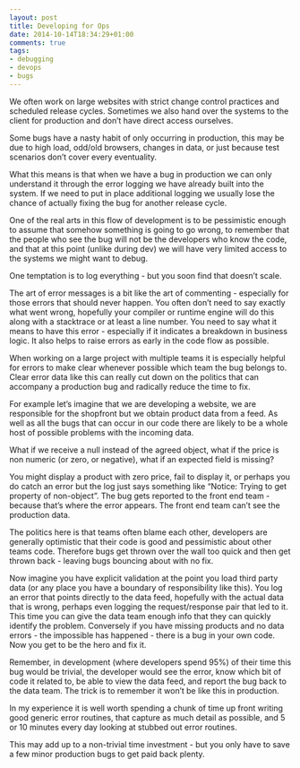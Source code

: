 ```yaml
---
layout: post
title: Developing for Ops
date: 2014-10-14T18:34:29+01:00
comments: true
tags:
- debugging
- devops
- bugs
---
```

We often work on large websites with strict change control practices and scheduled release cycles. Sometimes we also hand over the systems to the client for production and don’t have direct access ourselves.

Some bugs have a nasty habit of only occurring in production, this may be due to high load, odd/old browsers, changes in data, or just because test scenarios don’t cover every eventuality.

What this means is that when we have a bug in production we can only understand it through the error logging we have already built into the system. If we need to put in place additional logging we usually lose the chance of actually fixing the bug for another release cycle.

One of the real arts in this flow of development is to be pessimistic enough to assume that somehow something is going to go wrong, to remember that the people who see the bug will not be the developers who know the code, and that at this point (unlike during dev) we will have very limited access to the systems we might want to debug.

One temptation is to log everything - but you soon find that doesn’t scale.

The art of error messages is a bit like the art of commenting - especially for those errors that should never happen. You often don’t need to say exactly what went wrong, hopefully your compiler or runtime engine will do this along with a stacktrace or at least a line number. You need to say what it means to have this error - especially if it indicates a breakdown in business logic. It also helps to raise errors as early in the code flow as possible.

When working on a large project with multiple teams it is especially helpful for errors to make clear whenever possible which team the bug belongs to. Clear error data like this can really cut down on the politics that can accompany a production bug and radically reduce the time to fix.

For example let’s imagine that we are developing a website, we are responsible for the shopfront but we obtain product data from a feed. As well as all the bugs that can occur in our code there are likely to be a whole host of possible problems with the incoming data. 

What if we receive a null instead of the agreed object, what if the price is non numeric (or zero, or negative), what if an expected field is missing? 



You might display a product with zero price, fail to display it, or perhaps you do catch an error but the log just says something like “Notice:  Trying to get property of non-object”. The bug gets reported to the front end team - because that’s where the error appears. The front end team can’t see the production data. 

The politics here is that teams often blame each other, developers are generally optimistic that their code is good and pessimistic about other teams code. Therefore bugs get thrown over the wall too quick and then get thrown back - leaving bugs bouncing about with no fix.

Now imagine you have explicit validation at the point you load third party data (or any place you have a boundary of responsibility like this). You log an error that points directly to the data feed, hopefully with the actual data that is wrong, perhaps even logging the request/response pair that led to it. This time you can give the data team enough info that they can quickly identify the problem. Conversely if you have missing products and no data errors - the impossible has happened - there is a bug in your own code. Now you get to be the hero and fix it.

Remember, in development (where developers spend 95%) of their time this bug would be trivial, the developer would see the error, know which bit of code it related to, be able to view the data feed, and report the bug back to the data team. The trick is to remember it won’t be like this in production.

In my experience it is well worth spending a chunk of time up front writing good generic error routines, that capture as much detail as possible, and 5 or 10 minutes every day looking at stubbed out error routines. 

This may add up to a non-trivial time investment - but you only have to save a few minor production bugs to get paid back plenty.
